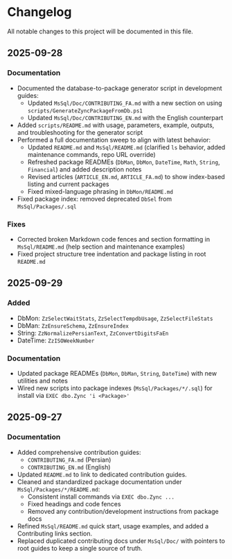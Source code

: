 # Changelog

All notable changes to this project will be documented in this file.

## 2025-09-28

### Documentation
- Documented the database-to-package generator script in development guides:
  - Updated `MsSql/Doc/CONTRIBUTING_FA.md` with a new section on using `scripts/GenerateZyncPackageFromDb.ps1`
  - Updated `MsSql/Doc/CONTRIBUTING_EN.md` with the English counterpart
- Added `scripts/README.md` with usage, parameters, example, outputs, and troubleshooting for the generator script
 - Performed a full documentation sweep to align with latest behavior:
   - Updated `README.md` and `MsSql/README.md` (clarified `ls` behavior, added maintenance commands, repo URL override)
   - Refreshed package READMEs (`DbMan`, `DbMon`, `DateTime`, `Math`, `String`, `Financial`) and added description notes
   - Revised articles (`ARTICLE_EN.md`, `ARTICLE_FA.md`) to show index-based listing and current packages
   - Fixed mixed-language phrasing in `DbMon/README.md`
 - Fixed package index: removed deprecated `DbSel` from `MsSql/Packages/.sql`

### Fixes
- Corrected broken Markdown code fences and section formatting in `MsSql/README.md` (help section and maintenance examples)
- Fixed project structure tree indentation and package listing in root `README.md`

## 2025-09-29

### Added
- DbMon: `ZzSelectWaitStats`, `ZzSelectTempdbUsage`, `ZzSelectFileStats`
- DbMan: `ZzEnsureSchema`, `ZzEnsureIndex`
- String: `ZzNormalizePersianText`, `ZzConvertDigitsFaEn`
- DateTime: `ZzISOWeekNumber`

### Documentation
- Updated package READMEs (`DbMon`, `DbMan`, `String`, `DateTime`) with new utilities and notes
- Wired new scripts into package indexes (`MsSql/Packages/*/.sql`) for install via `EXEC dbo.Zync 'i <Package>'`

## 2025-09-27

### Documentation
- Added comprehensive contribution guides:
  - `CONTRIBUTING_FA.md` (Persian)
  - `CONTRIBUTING_EN.md` (English)
- Updated `README.md` to link to dedicated contribution guides.
- Cleaned and standardized package documentation under `MsSql/Packages/*/README.md`:
  - Consistent install commands via `EXEC dbo.Zync ...`
  - Fixed headings and code fences
  - Removed any contribution/development instructions from package docs
- Refined `MsSql/README.md` quick start, usage examples, and added a Contributing links section.
- Replaced duplicated contributing docs under `MsSql/Doc/` with pointers to root guides to keep a single source of truth.


